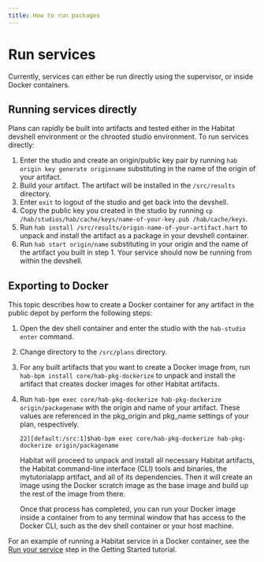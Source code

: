 ```yaml
---
title: How to run packages
---
```


# Run services

Currently, services can either be run directly using the supervisor, or inside Docker containers.

## Running services directly
Plans can rapidly be built into artifacts and tested either in the Habitat devshell environment or the chrooted studio environment. To run services directly:


1. Enter the studio and create an origin/public key pair by running `hab origin key generate originname` substituting in the name of the origin of your artifact.
2. Build your artifact. The artifact will be installed in the `/src/results` directory.
3. Enter `exit` to logout of the studio and get back into the devshell.
4. Copy the public key you created in the studio by running `cp /hab/studios/hab/cache/keys/name-of-your-key.pub /hab/cache/keys`.
5. Run `hab install /src/results/origin-name-of-your-artifact.hart` to unpack and install the artifact as a package in your devshell container.
6. Run `hab start origin/name` substituting in your origin and the name of the artifact you built in step 1. Your service should now be running from within the devshell.

## Exporting to Docker
This topic describes how to create a Docker container for any artifact in the public depot by perform the following steps:

1. Open the dev shell container and enter the studio with the `hab-studio enter` command.
2. Change directory to the `/src/plans` directory.
3. For any built artifacts that you want to create a Docker image from, run `hab-bpm install core/hab-pkg-dockerize` to unpack and install the artifact that creates docker images for other Habitat artifacts.
4. Run `hab-bpm exec core/hab-pkg-dockerize hab-pkg-dockerize origin/packagename` with the origin and name of your artifact. These values are referenced in the pkg_origin and pkg_name settings of your plan, respectively.

       22][default:/src:1]$hab-bpm exec core/hab-pkg-dockerize hab-pkg-dockerize origin/packagename

    Habitat will proceed to unpack and install all necessary Habitat artifacts, the Habitat command-line interface (CLI) tools and binaries, the mytutorialapp artifact, and all of its dependencies. Then it will create an image using the Docker scratch image as the base image and build up the rest of the image from there.

    Once that process has completed, you can run your Docker image inside a container from to any terminal window that has access to the Docker CLI, such as the dev shell container or your host machine.

For an example of running a Habitat service in a Docker container, see the [Run your service](/tutorials/getting-started-process-build) step in the Getting Started tutorial.
